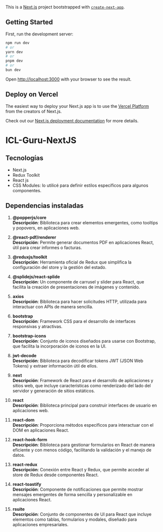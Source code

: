 This is a [Next.js](https://nextjs.org/) project bootstrapped with [`create-next-app`](https://github.com/vercel/next.js/tree/canary/packages/create-next-app).

## Getting Started

First, run the development server:

```bash
npm run dev
# or
yarn dev
# or
pnpm dev
# or
bun dev
```

Open [http://localhost:3000](http://localhost:3000) with your browser to see the result.

## Deploy on Vercel

The easiest way to deploy your Next.js app is to use the [Vercel Platform](https://vercel.com/new?utm_medium=default-template&filter=next.js&utm_source=create-next-app&utm_campaign=create-next-app-readme) from the creators of Next.js.

Check out our [Next.js deployment documentation](https://nextjs.org/docs/deployment) for more details.
# ICL-Guru-NextJS

## Tecnologías
- Next.js
- Redux Toolkit
- React js
- CSS Modules: lo utilicé para definir estilos específicos para algunos componentes.

## Dependencias instaladas

1. **@popperjs/core**  
   **Descripción**: Biblioteca para crear elementos emergentes, como tooltips y popovers, en aplicaciones web.

2. **@react-pdf/renderer**  
   **Descripción**: Permite generar documentos PDF en aplicaciones React, útil para crear informes o facturas.

3. **@reduxjs/toolkit**  
   **Descripción**: Herramienta oficial de Redux que simplifica la configuración del store y la gestión del estado.

4. **@splidejs/react-splide**  
   **Descripción**: Un componente de carrusel y slider para React, que facilita la creación de presentaciones de imágenes y contenido.

5. **axios**  
   **Descripción**: Biblioteca para hacer solicitudes HTTP, utilizada para interactuar con APIs de manera sencilla.

6. **bootstrap**  
   **Descripción**: Framework CSS para el desarrollo de interfaces responsivas y atractivas.

7. **bootstrap-icons**  
   **Descripción**: Conjunto de iconos diseñados para usarse con Bootstrap, que facilita la incorporación de iconos en la UI.

8. **jwt-decode**  
   **Descripción**: Biblioteca para decodificar tokens JWT (JSON Web Tokens) y extraer información útil de ellos.

9. **next**  
   **Descripción**: Framework de React para el desarrollo de aplicaciones y sitios web, que incluye características como renderizado del lado del servidor y generación de sitios estáticos.

10. **react**  
    **Descripción**: Biblioteca principal para construir interfaces de usuario en aplicaciones web.

11. **react-dom**  
    **Descripción**: Proporciona métodos específicos para interactuar con el DOM en aplicaciones React.

12. **react-hook-form**  
    **Descripción**: Biblioteca para gestionar formularios en React de manera eficiente y con menos código, facilitando la validación y el manejo de datos.

13. **react-redux**  
    **Descripción**: Conexión entre React y Redux, que permite acceder al store de Redux desde componentes React.

14. **react-toastify**  
    **Descripción**: Componente de notificaciones que permite mostrar mensajes emergentes de forma sencilla y personalizable en aplicaciones React.

15. **rsuite**  
    **Descripción**: Conjunto de componentes de UI para React que incluye elementos como tablas, formularios y modales, diseñado para aplicaciones empresariales.
